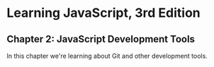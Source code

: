 # Learning JavaScript, 3rd Edition
## Chapter 2: JavaScript Development Tools
In this chapter we're learning about Git and other
development tools.